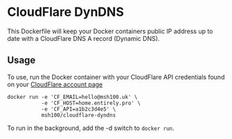 CloudFlare DynDNS
=================

This Dockerfile will keep your Docker containers public IP address up to date with a CloudFlare DNS A record (Dynamic DNS).

Usage
-----

To use, run the Docker container with your CloudFlare API credentials found on your [CloudFlare account page][1]

    docker run -e 'CF_EMAIL=hello@msh100.uk' \
               -e 'CF_HOST=home.entirely.pro' \
               -e 'CF_API=a1b2c3d4e5' \
               msh100/cloudflare-dyndns

To run in the background, add the -d switch to `docker run`.

  [1]: https://www.cloudflare.com/my-account
